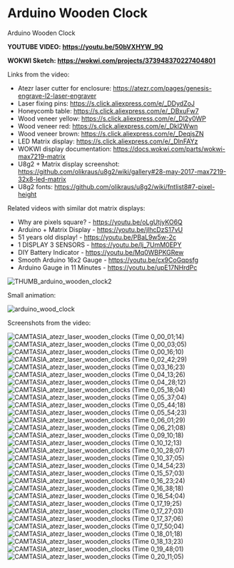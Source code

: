 # Arduino Wooden Clock
Arduino Wooden Clock

**YOUTUBE VIDEO: https://youtu.be/50bVXHYW_9Q**

**WOKWI Sketch: https://wokwi.com/projects/373948370227404801**


Links from the video:
- Atezr laser cutter for enclosure: https://atezr.com/pages/genesis-engrave-l2-laser-engraver
- Laser fixing pins: https://s.click.aliexpress.com/e/_DDydZoJ
- Honeycomb table: https://s.click.aliexpress.com/e/_DBxuFw7
- Wood veneer yellow: https://s.click.aliexpress.com/e/_Dl2y0WP
- Wood veneer red: https://s.click.aliexpress.com/e/_Dkl2Wwn
- Wood veneer brown: https://s.click.aliexpress.com/e/_DeqjsZN
- LED Matrix display: https://s.click.aliexpress.com/e/_DlnFAYz
- WOKWI display documentation: https://docs.wokwi.com/parts/wokwi-max7219-matrix
- U8g2 + Matrix display screenshot: https://github.com/olikraus/u8g2/wiki/gallery#28-may-2017-max7219-32x8-led-matrix
- U8g2 fonts: https://github.com/olikraus/u8g2/wiki/fntlist8#7-pixel-height

Related videos with similar dot matrix displays:
- Why are pixels square? - https://youtu.be/oLgUtjyKO6Q
- Arduino + Matrix Display - https://youtu.be/jlhcDzS17vU
- 51 years old display! - https://youtu.be/PBaL9w5w-2c
- 1 DISPLAY 3 SENSORS - https://youtu.be/lj_7UmM0EPY
- DIY Battery Indicator - https://youtu.be/Mq0WBPKGRew
- Smooth Arduino 16x2 Gauge - https://youtu.be/cx9CoGqpsfg
- Arduino Gauge in 11 Minutes - https://youtu.be/upE17NHrdPc


![THUMB_arduino_wooden_clock2](https://github.com/upiir/arduino_wood_clock/assets/117754156/5c94fd38-e6c1-4e57-bf8d-3e0074903d0f)



Small animation:

![arduino_wood_clock](https://github.com/upiir/arduino_wood_clock/assets/117754156/e0353840-bda2-46eb-b6e7-d25f697476d8)





Screenshots from the video:


![CAMTASIA_atezr_laser_wooden_clocks (Time 0_00_01;14)](https://github.com/upiir/arduino_wood_clock/assets/117754156/92cfbba8-cb49-4454-a0f7-2776b0713c7c)
![CAMTASIA_atezr_laser_wooden_clocks (Time 0_00_03;05)](https://github.com/upiir/arduino_wood_clock/assets/117754156/8d92fa7d-da37-4fb9-9745-6797e6d0f4a4)
![CAMTASIA_atezr_laser_wooden_clocks (Time 0_00_16;10)](https://github.com/upiir/arduino_wood_clock/assets/117754156/bf6b241c-7c47-4d2c-9571-b4b3cb1a9392)
![CAMTASIA_atezr_laser_wooden_clocks (Time 0_02_42;29)](https://github.com/upiir/arduino_wood_clock/assets/117754156/1be5bf25-bb9b-4034-a78b-7ba825ed9e28)
![CAMTASIA_atezr_laser_wooden_clocks (Time 0_03_16;23)](https://github.com/upiir/arduino_wood_clock/assets/117754156/95f32bc4-1c81-4c35-8f12-30867f157ed2)
![CAMTASIA_atezr_laser_wooden_clocks (Time 0_04_13;26)](https://github.com/upiir/arduino_wood_clock/assets/117754156/1d75c6eb-0e2b-449c-83c7-8bf4a8ffec9a)
![CAMTASIA_atezr_laser_wooden_clocks (Time 0_04_28;12)](https://github.com/upiir/arduino_wood_clock/assets/117754156/6249df34-9336-474f-8309-01e527b259fe)
![CAMTASIA_atezr_laser_wooden_clocks (Time 0_05_18;04)](https://github.com/upiir/arduino_wood_clock/assets/117754156/e935f157-1cbe-46a4-b060-3d50f587d7bd)
![CAMTASIA_atezr_laser_wooden_clocks (Time 0_05_37;04)](https://github.com/upiir/arduino_wood_clock/assets/117754156/331bd470-5587-42a3-aee5-fbc255f9ec5f)
![CAMTASIA_atezr_laser_wooden_clocks (Time 0_05_44;18)](https://github.com/upiir/arduino_wood_clock/assets/117754156/e1256842-c9c9-44f8-afb6-8ee7441a41b4)
![CAMTASIA_atezr_laser_wooden_clocks (Time 0_05_54;23)](https://github.com/upiir/arduino_wood_clock/assets/117754156/bf9d582c-1dc4-4104-84f2-477fb6cc1dbc)
![CAMTASIA_atezr_laser_wooden_clocks (Time 0_06_01;29)](https://github.com/upiir/arduino_wood_clock/assets/117754156/f5b16619-4607-46a8-81a4-5771c3dfff00)
![CAMTASIA_atezr_laser_wooden_clocks (Time 0_06_21;08)](https://github.com/upiir/arduino_wood_clock/assets/117754156/7a8f52f6-5cdf-4507-aa48-17d571e7dc81)
![CAMTASIA_atezr_laser_wooden_clocks (Time 0_09_10;18)](https://github.com/upiir/arduino_wood_clock/assets/117754156/4b6c8610-e4e3-4053-bcc7-731a85c41a01)
![CAMTASIA_atezr_laser_wooden_clocks (Time 0_10_12;13)](https://github.com/upiir/arduino_wood_clock/assets/117754156/231655be-aafe-4e58-aa0e-a180d32133d4)
![CAMTASIA_atezr_laser_wooden_clocks (Time 0_10_28;07)](https://github.com/upiir/arduino_wood_clock/assets/117754156/1d94c03a-2920-4be4-9d3d-4cdf157560be)
![CAMTASIA_atezr_laser_wooden_clocks (Time 0_10_37;05)](https://github.com/upiir/arduino_wood_clock/assets/117754156/5fc692b3-dcb4-4767-a959-6219ad387aa0)
![CAMTASIA_atezr_laser_wooden_clocks (Time 0_14_54;23)](https://github.com/upiir/arduino_wood_clock/assets/117754156/8dafa9b6-6c32-4864-a072-0d70d7ff311b)
![CAMTASIA_atezr_laser_wooden_clocks (Time 0_15_57;03)](https://github.com/upiir/arduino_wood_clock/assets/117754156/8c7a0e57-1e5c-42ed-b67a-4bf1e2eeab96)
![CAMTASIA_atezr_laser_wooden_clocks (Time 0_16_23;24)](https://github.com/upiir/arduino_wood_clock/assets/117754156/57eb6413-d640-4adb-8043-9c5cb109892d)
![CAMTASIA_atezr_laser_wooden_clocks (Time 0_16_38;18)](https://github.com/upiir/arduino_wood_clock/assets/117754156/b8c65dd1-18fe-4f9e-b59b-72b44ea254d4)
![CAMTASIA_atezr_laser_wooden_clocks (Time 0_16_54;04)](https://github.com/upiir/arduino_wood_clock/assets/117754156/3408fc18-6d54-4391-98c5-c13fab6d7270)
![CAMTASIA_atezr_laser_wooden_clocks (Time 0_17_19;25)](https://github.com/upiir/arduino_wood_clock/assets/117754156/c560e435-80cb-47d6-a234-a27cfe9341bb)
![CAMTASIA_atezr_laser_wooden_clocks (Time 0_17_27;03)](https://github.com/upiir/arduino_wood_clock/assets/117754156/01bef0ed-a45a-4e5f-a976-bd23bd6b22b1)
![CAMTASIA_atezr_laser_wooden_clocks (Time 0_17_37;06)](https://github.com/upiir/arduino_wood_clock/assets/117754156/69af4b00-329e-483e-b945-9b0b0d34a13e)
![CAMTASIA_atezr_laser_wooden_clocks (Time 0_17_50;04)](https://github.com/upiir/arduino_wood_clock/assets/117754156/87728436-160f-4939-b544-f2ecadd013c2)
![CAMTASIA_atezr_laser_wooden_clocks (Time 0_18_01;18)](https://github.com/upiir/arduino_wood_clock/assets/117754156/7efd3ee0-3f4b-489a-a1a5-81973c2ccbbd)
![CAMTASIA_atezr_laser_wooden_clocks (Time 0_18_13;23)](https://github.com/upiir/arduino_wood_clock/assets/117754156/db254a0a-583c-4016-9ac4-dbe6589488a6)
![CAMTASIA_atezr_laser_wooden_clocks (Time 0_19_48;01)](https://github.com/upiir/arduino_wood_clock/assets/117754156/0f0ff225-0f16-49e1-80ac-83d349d5631a)
![CAMTASIA_atezr_laser_wooden_clocks (Time 0_20_11;05)](https://github.com/upiir/arduino_wood_clock/assets/117754156/d3fc2baf-d4a8-4747-b55b-8e8bf538d259)
